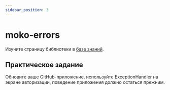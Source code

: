 ```yaml
---
sidebar_position: 3
---
```


# moko-errors

Изучите страницу библиотеки в [базе знаний](/learning/libraries/moko/moko-errors).  

## Практическое задание
Обновите ваше GitHub-приложение, используйте ExceptionHandler на экране авторизации, поведение приложения должно остаться прежним.
